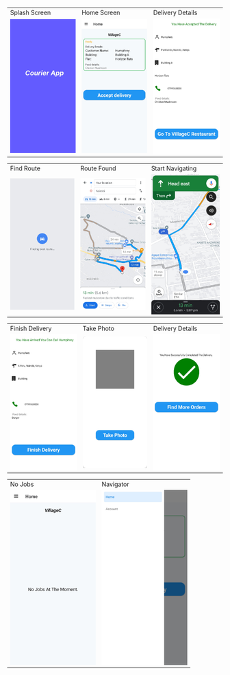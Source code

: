 <table>
  <tr>
    <td>Splash Screen</td>
     <td>Home Screen</td>
     <td>Delivery Details</td>
  </tr>
  <tr>
    <td><img src="assets/screenshots/SplashScreen.jpg" width=200 ></td>
    <td><img src="assets/screenshots/CHome.jpg" width=200 ></td>
    <td><img src="assets/screenshots/Cstart.jpg" width=200 ></td>
  </tr>
 </table>

 <table>
  <tr>
    <td>Find Route</td>
     <td>Route Found</td>
     <td>Start Navigating</td>
  </tr>
  <tr>
    <td><img src="assets/screenshots/finding route.jpg" width=200 ></td>
    <td><img src="assets/screenshots/route.jpg" width=200 ></td>
    <td><img src="assets/screenshots/route2.jpg" width=200 ></td>
  </tr>
 </table>

 <table>
  <tr>
    <td>Finish Delivery</td>
     <td>Take Photo</td>
     <td>Delivery Details</td>
  </tr>
  <tr>
    <td><img src="assets/screenshots/finishDelivery.jpg" width=200 ></td>
    <td><img src="assets/screenshots/takePhoto.jpg" width=200 ></td>
    <td><img src="assets/screenshots/findMoreOrders.jpg" width=200 ></td>
  </tr>
 </table>
 <table>
  <tr>
    <td>No Jobs</td>
     <td>Navigator</td>
  </tr>
  <tr>
    <td><img src="assets/screenshots/noJobs.jpg" width=200 ></td>
    <td><img src="assets/screenshots/sideBar.jpg" width=200 ></td>
  </tr>
 </table>
